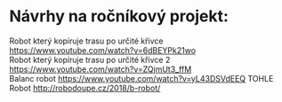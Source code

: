 # Návrhy na ročníkový projekt: 

 Robot který kopíruje trasu po určité křivce https://www.youtube.com/watch?v=6dBEYPk21wo                 
 Robot který kopíruje trasu po určité křivce 2 https://www.youtube.com/watch?v=ZQjmUt3_ffM     
 Balanc robot https://www.youtube.com/watch?v=yL43DSVdEEQ TOHLE
 Robot http://robodoupe.cz/2018/b-robot/ 
